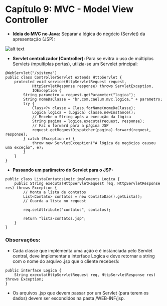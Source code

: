 # Capítulo 9: MVC - Model View Controller

* **Ideia do MVC no Java:** Separar a lógica do negócio (Servlet) da apresentação (JSP): 

![alt text](https://i.imgur.com/cF9s42P.png)

* **Servlet centralizador (Controller):** Para se evitra o uso de múltiplos Servlets (mpultiplas portas), utilzia-se um Servelet principal:
```
@WebServlet("/sistema")
public class ControllerServlet extends HttpServlet {
	protected void service(HttpServletRequest request,
			HttpServletResponse response) throws ServletException,
			IOException {
		String parametro = request.getParameter("logica");
		String nomeDaClasse = "br.com.caelum.mvc.logica." + parametro;
		try {
			Class<?> classe = Class.forName(nomeDaClasse);
			Logica logica = (Logica) classe.newInstance();
			// Recebe o String após a execução da lógica
			String pagina = logica.executa(request, response);
			// Faz o forward para a página JSP
			request.getRequestDispatcher(pagina).forward(request, response);
		} catch (Exception e) {
			throw new ServletException("A lógica de negócios causou uma exceção", e);
		}
	}
}
```
* **Passando um parâmetro do Servlet para o JSP:**
```
public class ListaContatosLogic implements Logica {             
	public String executa(HttpServletRequest req, HttpServletResponse res) throws Exception { 
		// Monta a lista de contatos                     
		List<Contato> contatos = new ContatoDao().getLista();                     
		// Guarda a lista no request                     
		
		req.setAttribute("contatos", contatos);                     
		
		return "lista-contatos.jsp";             
	}
}
```

### Observações:

* Cada classe que implementa uma ação e é instanciada pelo Servlet central, deve implementar a interface Logica e deve retornar a string com o nome do arquivo .jsp que o cliente receberá:
```
public interface Logica {
	String executa(HttpServletRequest req, HttpServletResponse res) throws Exception;
}
```
* Os arquivos .jsp que devem passar por um Servlet (para terem os dados) devem ser escondidos na pasta /WEB-INF/jsp.
